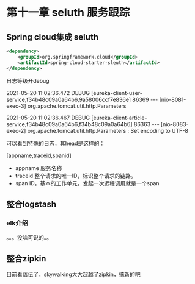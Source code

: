 # 第十一章 seluth 服务跟踪

## Spring cloud集成 seluth

```xml
<dependency>
    <groupId>org.springframework.cloud</groupId>
    <artifactId>spring-cloud-starter-sleuth</artifactId>
</dependency>
```

日志等级开debug

2021-05-20 11:02:36.472 DEBUG [eureka-client-user-service,f34b48c09a0a64b6,9a58006ccf7e836e] 86369 --- [nio-8081-exec-3] org.apache.tomcat.util.http.Parameters   

2021-05-20 11:02:36.467 DEBUG [eureka-client-article-service,f34b48c09a0a64b6,f34b48c09a0a64b6] 86363 --- [nio-8083-exec-2] org.apache.tomcat.util.http.Parameters   : Set encoding to UTF-8

可以看到特殊的日志，其head是这样的：

[appname,traceid,spanid]

+ appname 服务名称
+ traceid 整个请求的唯一ID，标识整个请求的链路。
+ span ID，基本的工作单元，发起一次远程调用就是一个span

## 整合logstash

### elk介绍

。。。没啥可说的。。

## 整合zipkin

目前看落伍了，skywalking大大超越了zipkin，搞新的吧


